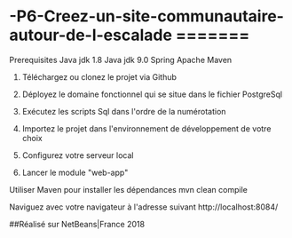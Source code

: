 # -P6-Creez-un-site-communautaire-autour-de-l-escalade =======

Prerequisites
Java jdk 1.8
Java jdk 9.0
Spring
Apache Maven

1. Téléchargez ou clonez le projet via Github

2. Déployez le domaine fonctionnel qui se situe dans le fichier PostgreSql

3. Exécutez les scripts Sql dans l'ordre de la numérotation

4. Importez le projet dans l'environnement de développement de votre choix

5. Configurez votre serveur local

6. Lancer le module "web-app"

Utiliser Maven pour installer les dépendances
mvn clean compile

Naviguez avec votre navigateur à l'adresse suivant http://localhost:8084/

##Réalisé sur NetBeans|France 2018
